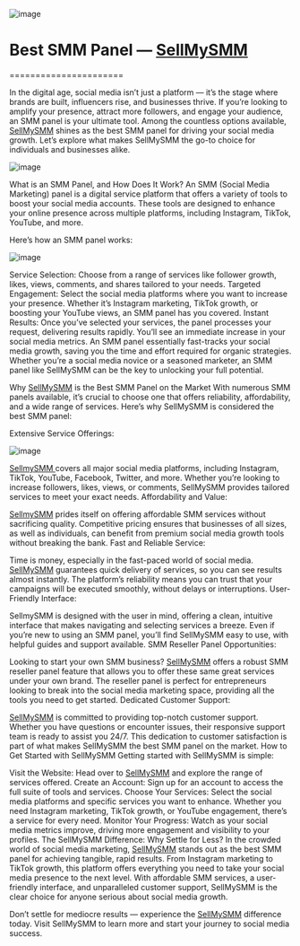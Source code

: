 
![image](https://github.com/user-attachments/assets/304113da-60f8-418f-b075-2cf48a01f03d)


# Best SMM Panel — [SellMySMM](https://sellmysmm.com/services)
======================

In the digital age, social media isn’t just a platform — it’s the stage where brands are built, influencers rise, and businesses thrive. If you’re looking to amplify your presence, attract more followers, and engage your audience, an SMM panel is your ultimate tool. Among the countless options available, [SellMySMM](https://sellmysmm.com/services) shines as the best SMM panel for driving your social media growth. Let’s explore what makes SellMySMM the go-to choice for individuals and businesses alike.

![image](https://github.com/user-attachments/assets/fe624f3e-8007-42d2-9599-70c8ad868875)


What is an SMM Panel, and How Does It Work?
An SMM (Social Media Marketing) panel is a digital service platform that offers a variety of tools to boost your social media accounts. These tools are designed to enhance your online presence across multiple platforms, including Instagram, TikTok, YouTube, and more.

Here’s how an SMM panel works:

![image](https://github.com/user-attachments/assets/3b0a3558-8839-4a59-bb67-41eb00bae8a1)


Service Selection: Choose from a range of services like follower growth, likes, views, comments, and shares tailored to your needs.
Targeted Engagement: Select the social media platforms where you want to increase your presence. Whether it’s Instagram marketing, TikTok growth, or boosting your YouTube views, an SMM panel has you covered.
Instant Results: Once you’ve selected your services, the panel processes your request, delivering results rapidly. You’ll see an immediate increase in your social media metrics.
An SMM panel essentially fast-tracks your social media growth, saving you the time and effort required for organic strategies. Whether you’re a social media novice or a seasoned marketer, an SMM panel like SellMySMM can be the key to unlocking your full potential.


Why [SellMySMM](https://sellmysmm.com/services) is the Best SMM Panel on the Market
With numerous SMM panels available, it’s crucial to choose one that offers reliability, affordability, and a wide range of services. Here’s why SellMySMM is considered the best SMM panel:

Extensive Service Offerings:

![image](https://github.com/user-attachments/assets/6489584f-084e-4440-936e-2d2e17ad2dee)


[SellmySMM ](https://sellmysmm.com/services) covers all major social media platforms, including Instagram, TikTok, YouTube, Facebook, Twitter, and more.
Whether you’re looking to increase followers, likes, views, or comments, SellMySMM provides tailored services to meet your exact needs.
Affordability and Value:

[SellmySMM](https://sellmysmm.com/services) prides itself on offering affordable SMM services without sacrificing quality.
Competitive pricing ensures that businesses of all sizes, as well as individuals, can benefit from premium social media growth tools without breaking the bank.
Fast and Reliable Service:

Time is money, especially in the fast-paced world of social media. [SellMySMM](https://sellmysmm.com/services) guarantees quick delivery of services, so you can see results almost instantly.
The platform’s reliability means you can trust that your campaigns will be executed smoothly, without delays or interruptions.
User-Friendly Interface:

SellmySMM is designed with the user in mind, offering a clean, intuitive interface that makes navigating and selecting services a breeze.
Even if you’re new to using an SMM panel, you’ll find SellMySMM easy to use, with helpful guides and support available.
SMM Reseller Panel Opportunities:

Looking to start your own SMM business? [SellMySMM](https://sellmysmm.com/services) offers a robust SMM reseller panel feature that allows you to offer these same great services under your own brand.
The reseller panel is perfect for entrepreneurs looking to break into the social media marketing space, providing all the tools you need to get started.
Dedicated Customer Support:

[SellMySMM](https://sellmysmm.com/services) is committed to providing top-notch customer support. Whether you have questions or encounter issues, their responsive support team is ready to assist you 24/7.
This dedication to customer satisfaction is part of what makes SellMySMM the best SMM panel on the market.
How to Get Started with SellMySMM
Getting started with SellMySMM is simple:

Visit the Website: Head over to [SellMySMM](https://sellmysmm.com/services) and explore the range of services offered.
Create an Account: Sign up for an account to access the full suite of tools and services.
Choose Your Services: Select the social media platforms and specific services you want to enhance. Whether you need Instagram marketing, TikTok growth, or YouTube engagement, there’s a service for every need.
Monitor Your Progress: Watch as your social media metrics improve, driving more engagement and visibility to your profiles.
The SellMySMM Difference: Why Settle for Less?
In the crowded world of social media marketing, [SellMySMM](https://sellmysmm.com/services) stands out as the best SMM panel for achieving tangible, rapid results. From Instagram marketing to TikTok growth, this platform offers everything you need to take your social media presence to the next level. With affordable SMM services, a user-friendly interface, and unparalleled customer support, SellMySMM is the clear choice for anyone serious about social media growth.

Don’t settle for mediocre results — experience the [SellMySMM](https://sellmysmm.com/services) difference today. Visit SellMySMM to learn more and start your journey to social media success.

